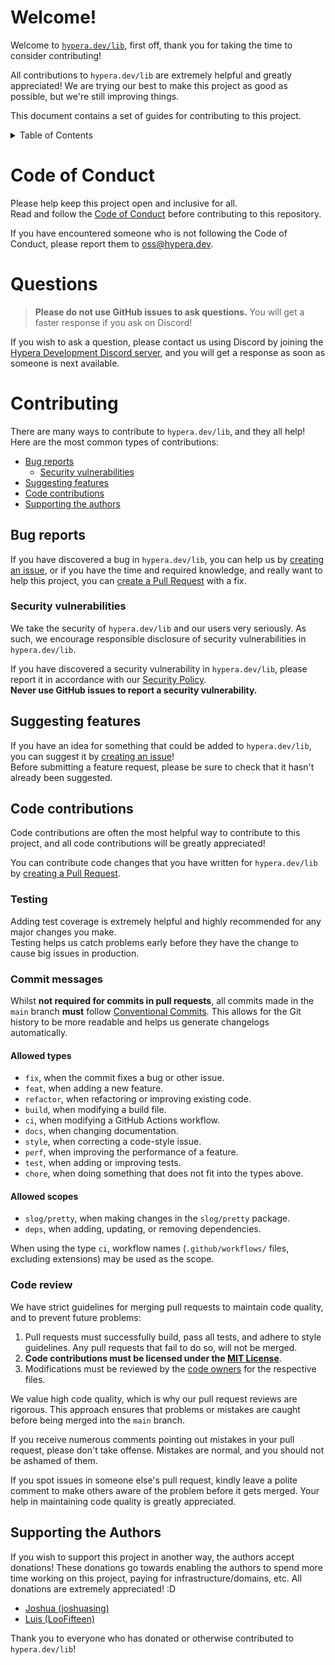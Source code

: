 # Welcome!

Welcome to [`hypera.dev/lib`](https://github.com/HyperaDev/lib), first off, thank you for taking the time to consider
contributing!

All contributions to `hypera.dev/lib` are extremely helpful and greatly appreciated! We are trying our best
to make this project as good as possible, but we're still improving things.

This document contains a set of guides for contributing to this project.

<details>
<summary>Table of Contents</summary>

<!-- TOC -->
* [Welcome!](#welcome)
* [Code of Conduct](#code-of-conduct)
* [Questions](#questions)
* [Contributing](#contributing)
  * [Bug reports](#bug-reports)
    * [Security vulnerabilities](#security-vulnerabilities)
  * [Suggesting features](#suggesting-features)
  * [Code contributions](#code-contributions)
    * [Testing](#testing)
    * [Commit messages](#commit-messages)
      * [Allowed types](#allowed-types)
      * [Allowed scopes](#allowed-scopes)
    * [Code review](#code-review)
  * [Supporting the Authors](#supporting-the-authors)
<!-- TOC -->
</details>

# Code of Conduct

Please help keep this project open and inclusive for all.  
Read and follow the [Code of Conduct](https://github.com/HyperaDev/.github/blob/main/CODE_OF_CONDUCT.md) before
contributing to this repository.

If you have encountered someone who is not following the Code of Conduct, please report them
to [oss@hypera.dev](mailto:oss@hypera.dev).

# Questions

> **Please do not use GitHub issues to ask questions.** You will get a faster response if you ask on Discord!

If you wish to ask a question, please contact us using Discord by joining
the [Hypera Development Discord server](https://discord.hypera.dev/), and you will get a response as soon as
someone is next available.

# Contributing

There are many ways to contribute to `hypera.dev/lib`, and they all help!  
Here are the most common types of contributions:

* [Bug reports](#bug-reports)
  * [Security vulnerabilities](#security-vulnerabilities)
* [Suggesting features](#suggesting-features)
* [Code contributions](#code-contributions)
* [Supporting the authors](#supporting-the-authors)

## Bug reports

If you have discovered a bug in `hypera.dev/lib`, you can help us
by [creating an issue](https://github.com/HyperaDev/lib/issues/new), or if you have the time
and required knowledge, and really want to help this project, you
can [create a Pull Request](https://github.com/HyperaDev/lib/compare) with a fix.

### Security vulnerabilities

We take the security of `hypera.dev/lib` and our users very seriously. As such, we encourage responsible
disclosure of security vulnerabilities in `hypera.dev/lib`.

If you have discovered a security vulnerability in `hypera.dev/lib`, please report it in accordance with
our [Security Policy](SECURITY.md#reporting-a-vulnerability).<br/>
**Never use GitHub issues to report a security vulnerability.**

## Suggesting features

If you have an idea for something that could be added to `hypera.dev/lib`, you can suggest it
by [creating an issue](https://github.com/HyperaDev/lib/issues/new)!  
Before submitting a feature request, please be sure to check that it hasn't already been suggested.

## Code contributions

Code contributions are often the most helpful way to contribute to this project, and all code contributions will be
greatly appreciated!

You can contribute code changes that you have written for `hypera.dev/lib`
by [creating a Pull Request](https://github.com/HyperaDev/lib/compare).

### Testing

Adding test coverage is extremely helpful and highly recommended for any major changes you make.  
Testing helps us catch problems early before they have the change to cause big issues in production.

### Commit messages

Whilst **not required for commits in pull requests**, all commits made in the `main` branch **must**
follow [Conventional Commits](https://www.conventionalcommits.org/en/v1.0.0/).
This allows for the Git history to be more readable and helps us generate changelogs automatically.

#### Allowed types

- `fix`, when the commit fixes a bug or other issue.
- `feat`, when adding a new feature.
- `refactor`, when refactoring or improving existing code.
- `build`, when modifying a build file.
- `ci`, when modifying a GitHub Actions workflow.
- `docs`, when changing documentation.
- `style`, when correcting a code-style issue.
- `perf`, when improving the performance of a feature.
- `test`, when adding or improving tests.
- `chore`, when doing something that does not fit into the types above.

#### Allowed scopes

- `slog/pretty`, when making changes in the `slog/pretty` package.
- `deps`, when adding, updating, or removing dependencies.

When using the type `ci`, workflow names (`.github/workflows/` files, excluding extensions) may be
used as the scope.

### Code review

We have strict guidelines for merging pull requests to maintain code quality, and to prevent future
problems:

1. Pull requests must successfully build, pass all tests, and adhere to style guidelines. Any pull
   requests that fail to do so, will not be merged.
2. **Code contributions must be licensed under the [MIT License](LICENSE)**.
3. Modifications must be reviewed by the [code owners](.github/CODEOWNERS) for the respective files.

We value high code quality, which is why our pull request reviews are rigorous. This approach
ensures that problems or mistakes are caught before being merged into the `main` branch.

If you receive numerous comments pointing out mistakes in your pull request, please don't take
offense. Mistakes are normal, and you should not be ashamed of them.

If you spot issues in someone else's pull request, kindly leave a polite comment to make others
aware of the problem before it gets merged. Your help in maintaining code quality is greatly
appreciated.

## Supporting the Authors

If you wish to support this project in another way, the authors accept donations!
These donations go towards enabling the authors to spend more time working on this project, paying
for infrastructure/domains, etc. All donations are extremely appreciated! :D

- [Joshua (joshuasing)](https://github.com/sponsors/joshuasing)
- [Luis (LooFifteen)](https://ko-fi.com/loofifteen)

Thank you to everyone who has donated or otherwise contributed to `hypera.dev/lib`!

